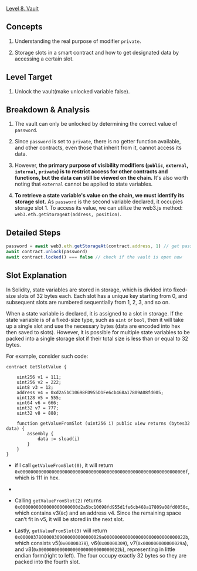[Level 8. Vault](https://ethernaut.openzeppelin.com/level/0xB7257D8Ba61BD1b3Fb7249DCd9330a023a5F3670)

## Concepts

1. Understanding the real purpose of modifier `private`.

2. Storage slots in a smart contract and how to get designated data by accessing a certain slot.

## Level Target

1. Unlock the vault(make unlocked variable false).

## Breakdown & Analysis

1. The vault can only be unlocked by determining the correct value of `password`.

2. Since `password` is set to `private`, there is no getter function available, and other contracts, even those that inherit from it, cannot access its data.

3. However, **the primary purpose of visibility modifiers (`public`, `external`, `internal`, `private`) is to restrict access for other contracts and functions, but the data can still be viewed on the chain.** It's also worth noting that `external` cannot be applied to state variables.

4. **To retrieve a state variable's value on the chain, we must identify its storage slot.** As `password` is the second variable declared, it occupies storage slot 1. To access its value, we can utilize the web3.js method: `web3.eth.getStorageAt(address, position)`.

## Detailed Steps

```js
password = await web3.eth.getStorageAt(contract.address, 1) // get password by accessing the slot
await contract.unlock(password) 
await contract.locked() === false // check if the vault is open now
```

## Slot Explanation

In Solidity, state variables are stored in storage, which is divided into fixed-size slots of 32 bytes each. Each slot has a unique key starting from 0, and subsequent slots are numbered sequentially from 1, 2, 3, and so on.

When a state variable is declared, it is assigned to a slot in storage. If the state variable is of a fixed-size type, such as `uint` or `bool`, then it will take up a single slot and use the necessary bytes (data are encoded into hex then saved to slots). However, it is possible for multiple state variables to be packed into a single storage slot if their total size is less than or equal to 32 bytes. 

For example, consider such code:

```Solidity
contract GetSlotValue {

    uint256 v1 = 111;
    uint256 v2 = 222;
    uint8 v3 = 12;
    address v4 = 0xd2a5bC10698FD955D1Fe6cb468a17809A08fd005;
    uint128 v5 = 555;
    uint64 v6 = 666;
    uint32 v7 = 777;
    uint32 v8 = 888;

    function getValueFromSlot (uint256 i) public view returns (bytes32 data) { 
        assembly {
            data := sload(i)
        }
    }
}
```

* if I call `getValueFromSlot(0)`, it will return `0x000000000000000000000000000000000000000000000000000000000000006f`, which is 111 in hex.
* 
* Calling `getValueFromSlot(2)` returns `0x0000000000000000000000d2a5bc10698fd955d1fe6cb468a17809a08fd0050c`, which contains v3(`0c`) and an address v4. Since the remaining space can’t fit in v5, it will be stored in the next slot.

* Lastly, `getValueFromSlot(3)` will return `0x0000037800000309000000000000029a0000000000000000000000000000022b`, which consists v5(`0x00000378`), v6(`0x00000309`), v7(`0x000000000000029a`), and v8(`0x0000000000000000000000000000022b`), representing in little endian form(right to left). The four occupy exactly 32 bytes so they are packed into the fourth slot.

